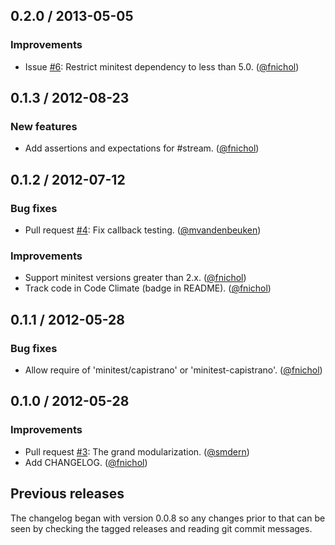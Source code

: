 ## 0.2.0 / 2013-05-05

### Improvements

* Issue [#6][]: Restrict minitest dependency to less than 5.0. ([@fnichol][])


## 0.1.3 / 2012-08-23

### New features

* Add assertions and expectations for #stream. ([@fnichol][])


## 0.1.2 / 2012-07-12

### Bug fixes

* Pull request [#4](https://github.com/fnichol/minitest-capistrano/pull/4):
  Fix callback testing. ([@mvandenbeuken][])

### Improvements

* Support minitest versions greater than 2.x. ([@fnichol][])
* Track code in Code Climate (badge in README). ([@fnichol][])


## 0.1.1 / 2012-05-28

### Bug fixes

* Allow require of 'minitest/capistrano' or 'minitest-capistrano'.
  ([@fnichol][])


## 0.1.0 / 2012-05-28

### Improvements

* Pull request [#3](https://github.com/fnichol/minitest-capistrano/pull/3):
  The grand modularization. ([@smdern][])
* Add CHANGELOG. ([@fnichol][])

## Previous releases

The changelog began with version 0.0.8 so any changes prior to that can be
seen by checking the tagged releases and reading git commit messages.

<!--- The following link definition list is generated by PimpMyChangelog --->
[#3]: https://github.com/fnichol/minitest-capistrano/issues/3
[#4]: https://github.com/fnichol/minitest-capistrano/issues/4
[#6]: https://github.com/fnichol/minitest-capistrano/issues/6
[@fnichol]: https://github.com/fnichol
[@mvandenbeuken]: https://github.com/mvandenbeuken
[@smdern]: https://github.com/smdern
